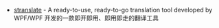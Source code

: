 - [stranslate](https://github.com/zggsong/stranslate) - A ready-to-use, ready-to-go translation tool developed by WPF/WPF 开发的一款即开即用、即用即走的翻译工具
